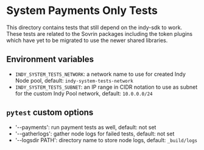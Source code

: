 # System Payments Only Tests

This directory contains tests that still depend on the indy-sdk to work.  These tests are related to the Sovrin packages including the token plugins which have yet to be migrated to use the newer shared libraries.

## Environment variables

- `INDY_SYSTEM_TESTS_NETWORK`: a network name to use for created Indy Node pool, default: `indy-system-tests-network`
- `INDY_SYSTEM_TESTS_SUBNET`: an IP range in CIDR notation to use as subnet for the custom Indy Pool network, default: `10.0.0.0/24`

## `pytest` custom options

- '--payments': run payment tests as well, default: not set
- '--gatherlogs': gather node logs for failed tests, default: not set
- '--logsdir PATH': directory name to store node logs, default: `_build/logs`
